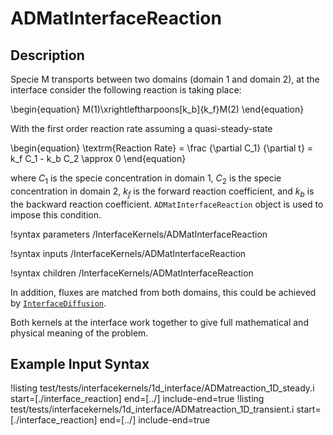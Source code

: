 # ADMatInterfaceReaction

## Description

Specie M transports between two domains (domain 1 and domain 2), at the interface consider the following reaction is taking place:

\begin{equation}
M(1)\xrightleftharpoons[k_b]{k_f}M(2)
\end{equation}

With the first order reaction rate assuming a quasi-steady-state

\begin{equation}
\textrm{Reaction Rate} = \frac {\partial C_1} {\partial t} = k_f C_1 - k_b C_2 \approx 0
\end{equation}

where $C_1$ is the specie concentration in domain 1, $C_2$ is the specie concentration in domain 2, $k_f$ is the forward reaction coefficient, and $k_b$ is the backward reaction coefficient. `ADMatInterfaceReaction` object is used to impose this condition.

!syntax parameters /InterfaceKernels/ADMatInterfaceReaction

!syntax inputs /InterfaceKernels/ADMatInterfaceReaction

!syntax children /InterfaceKernels/ADMatInterfaceReaction


In addition, fluxes are matched from both domains, this could be achieved by  [`InterfaceDiffusion`](/InterfaceKernels/index.md). 

Both kernels at the interface work together to give full mathematical and physical meaning of the problem.

## Example Input Syntax

!listing test/tests/interfacekernels/1d_interface/ADMatreaction_1D_steady.i start=[./interface_reaction] end=[../] include-end=true
!listing test/tests/interfacekernels/1d_interface/ADMatreaction_1D_transient.i start=[./interface_reaction] end=[../] include-end=true
